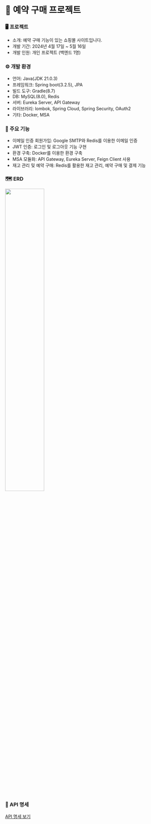 # 👛 예약 구매 프로젝트

### 🖥 프로젝트
- 소개: 예약 구매 기능이 있는 쇼핑몰 사이트입니다.
- 개발 기간: 2024년 4월 17일 ~ 5월 16일
- 개발 인원: 개인 프로젝트 (백엔드 1명)

### ⚙ 개발 환경

- 언어: Java(JDK 21.0.3)
- 프레임워크: Spring boot(3.2.5), JPA
- 빌드 도구: Gradle(8.7)
- DB: MySQL(8.0), Redis
- 서버: Eureka Server, API Gateway
- 라이브러리: lombok, Spring Cloud, Spring Security, OAuth2
- 기타: Docker, MSA

### 📌 주요 기능

- 이메일 인증 회원가입: Google SMTP와 Redis를 이용한 이메일 인증
- JWT 인증: 로그인 및 로그아웃 기능 구현
- 환경 구축: Docker를 이용한 환경 구축
- MSA 모듈화: API Gateway, Eureka Server, Feign Client 사용
- 재고 관리 및 예약 구매: Redis를 활용한 재고 관리, 예약 구매 및 결제 기능

### 🗺️ ERD
<img src="https://www.notion.so/image/https%3A%2F%2Fprod-files-secure.s3.us-west-2.amazonaws.com%2F97709cb5-46e9-448b-ad6e-4c22c8a31e96%2F5f15c7af-69e3-4dcc-bb26-7838cddedd76%2FdrawSQL-image-export-2024-05-16.png?table=block&id=5b19b059-bbb6-4189-846b-e524d5da2018&spaceId=97709cb5-46e9-448b-ad6e-4c22c8a31e96&width=2000&userId=2cdee0ef-ede8-4e55-90ce-85af03d7e14d&cache=v2" width="50%">

### 📃 API 명세
[API 명세 보기](https://documenter.getpostman.com/view/34409747/2sA3JT3ykB) 
